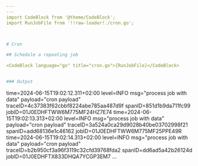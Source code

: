 ```yaml
---
---
import CodeBlock from '@theme/CodeBlock';
import RunJobFile from '!!raw-loader!./cron.go';



# Cron

## Schedule a repeating job

<CodeBlock language="go" title="cron.go">{RunJobFile}</CodeBlock>


### Output
```
time=2024-06-15T19:02:12.311+02:00 level=INFO msg="process job with data" payload="cron payload" traceID=4c37383f62cbbf8224abe785aa487d9f spanID=851d1b9da711fc99 jobID=01J0EDHFTWW6M775MF24HZ7E74
time=2024-06-15T19:02:13.313+02:00 level=INFO msg="process job with data" payload="cron payload" traceID=3a524a0ca29d9028b40be03702998f21 spanID=add68136e1c46162 jobID=01J0EDHFTWW6M775MF25PPE49R
time=2024-06-15T19:02:14.313+02:00 level=INFO msg="process job with data" payload="cron payload" traceID=b2b950cf3a96f3119c32cfd39768fda2 spanID=dd6ad5a42b26124d jobID=01J0EDHFTX833DHQA7YCGP3EM7
...
```

```